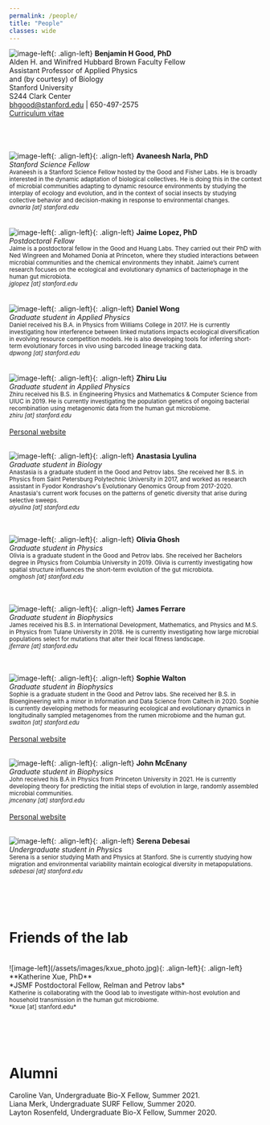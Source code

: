 ```yaml
---
permalink: /people/
title: "People"
classes: wide
---
```


![image-left](/assets/images/bgood_photo_2023.png){: .align-left}
**Benjamin H Good, PhD** <br/>
Alden H. and Winifred Hubbard Brown Faculty Fellow<br/>
Assistant Professor of Applied Physics<br/>
and (by courtesy) of Biology<br/>
Stanford University<br/>
S244 Clark Center <br/>
bhgood@stanford.edu | 650-497-2575 <br/>
<a href="/assets/pdfs/bgood_cv_240612.pdf">Curriculum vitae</a><br/>
<br/>
<br/>
<br/>
<br/>
![image-left](/assets/images/anarla_photo.png){: .align-left}{: .align-left}
**Avaneesh Narla, PhD** <br/>
*Stanford Science Fellow*<br/>
<small>Avaneesh is a Stanford Science Fellow hosted by the Good and Fisher Labs. He is broadly interested in the dynamic adaptation of biological collectives. He is doing this in the context of microbial communities adapting to dynamic resource environments by studying the interplay of ecology and evolution, and in the context of social insects by studying collective behavior and decision-making in response to environmental changes.<br/>
*avnarla [at] stanford.edu*<br/></small>
<br/>
<br/>
![image-left](/assets/images/jglopez.jpg){: .align-left}{: .align-left}
**Jaime Lopez, PhD** <br/>
*Postdoctoral Fellow*<br/>
<small>Jaime is a postdoctoral fellow in the Good and Huang Labs. They carried out their PhD with Ned Wingreen and Mohamed Donia at Princeton, where they studied interactions between microbial communities and the chemical environments they inhabit. Jaime’s current research focuses on the ecological and evolutionary dynamics of bacteriophage in the human gut microbiota.<br/>
*jglopez [at] stanford.edu*<br/></small>
<br/>
<br/>
![image-left](/assets/images/dwong_photo.png){: .align-left}{: .align-left}
**Daniel Wong** <br/>
*Graduate student in Applied Physics*<br/>
<small>Daniel received his B.A. in Physics from Williams College in 2017. He is currently investigating how interference between linked mutations impacts ecological diversification in evolving resource competition models. He is also developing tools for inferring short-term evolutionary forces in vivo using barcoded lineage tracking data. <br/>
*dpwong [at] stanford.edu*<br/></small>
<br/>
<br/>
![image-left](/assets/images/zliu_photo.jpg){: .align-left}{: .align-left}
**Zhiru Liu** <br/>
*Graduate student in Applied Physics*<br/>
<small>Zhiru received his B.S. in Engineering Physics and Mathematics & Computer Science from UIUC in 2019. He is currently investigating the population genetics of ongoing bacterial recombination using metagenomic data from the human gut microbiome.<br/>
*zhiru [at] stanford.edu*<br/></small><br/>
<a href="https://zhiru-liu.github.io/">Personal website</a> 
<br/>
<br/>

![image-left](/assets/images/alyulina_photo.jpg){: .align-left}{: .align-left}
**Anastasia Lyulina** <br/>
*Graduate student in Biology*<br/>
<small>Anastasia is a graduate student in the Good and Petrov labs. She received her B.S. in Physics from Saint Petersburg Polytechnic University in 2017, and worked as research assistant in Fyodor Kondrashov's Evolutionary Genomics Group from 2017-2020. Anastasia's current work focuses on the patterns of genetic diversity that arise during selective sweeps. 
<br/>
*alyulina [at] stanford.edu*<br/></small>
<br/>
<br/>

![image-left](/assets/images/oghosh_photo.jpg){: .align-left}{: .align-left}
**Olivia Ghosh** <br/>
*Graduate student in Physics*<br/>
<small>
Olivia is a graduate student in the Good and Petrov labs. She received her Bachelors degree in Physics from Columbia University in 2019. Olivia is currently investigating how spatial structure influences the short-term evolution of the gut microbiota. 
<br/>
*omghosh [at] stanford.edu*<br/></small>
<br/>
<br/>

![image-left](/assets/images/jferrare_photo.png){: .align-left}{: .align-left}
**James Ferrare** <br/>
*Graduate student in Biophysics*<br/>
<small>
James received his B.S. in International Development, Mathematics, and Physics and M.S. in Physics from Tulane University in 2018. He is currently investigating how large microbial populations select for mutations that alter their local fitness landscape. 
<br/>
*jferrare [at] stanford.edu*<br/></small>
<br/>
<br/>


![image-left](/assets/images/swalton_photo.jpg){: .align-left}{: .align-left}
**Sophie Walton** <br/>
*Graduate student in Biophysics*<br/>
<small>
Sophie is a graduate student in the Good and Petrov labs. She received her B.S. in Bioengineering with a minor in Information and Data Science from Caltech in 2020. Sophie is currently developing methods for measuring ecological and evolutionary dynamics in longitudinally sampled metagenomes from the rumen microbiome and the human gut. 
<br/>
*swalton [at] stanford.edu*<br/></small><br/>
<a href="https://sophiejwalton.github.io/">Personal website</a> 
<br/>
<br/>

![image-left](/assets/images/jmcenany_photo.jpg){: .align-left}{: .align-left}
**John McEnany** <br/>
*Graduate student in Biophysics*<br/>
<small>
John received his B.A in Physics from Princeton University in 2021. He is currently developing theory for predicting the initial steps of evolution in large, randomly assembled microbial communities. 
<br/>
*jmcenany [at] stanford.edu*<br/></small><br/>
<a href="https://sites.google.com/view/john-mcenany-research/">Personal website</a> 
<br/>
<br/>

![image-left](/assets/images/sdebesai_photo.jpg){: .align-left}{: .align-left}
**Serena Debesai** <br/>
*Undergraduate student in Physics*<br/>
<small>Serena is a senior studying Math and Physics at Stanford. She is currently studying how migration and environmental variability maintain ecological diversity in  metapopulations.<br/>
*sdebesai [at] stanford.edu*<br/></small>
<br/>
<br/>
<br/>
<br/>

# Friends of the lab
<br/>
![image-left](/assets/images/kxue_photo.jpg){: .align-left}{: .align-left}
**Katherine Xue, PhD** <br/>
*JSMF Postdoctoral Fellow, Relman and Petrov labs*<br/>
<small>Katherine is collaborating with the Good lab to investigate within-host evolution and household transmission in the human gut microbiome.<br/>
*kxue [at] stanford.edu* <br/></small>
<br/>
<br/>
<br/>
<br/>

# Alumni
Caroline Van, Undergraduate Bio-X Fellow, Summer 2021.<br/>
Liana Merk, Undergraduate SURF Fellow, Summer 2020. <br/>
Layton Rosenfeld, Undergraduate Bio-X Fellow, Summer 2020.<br/> 

<!--<br/>
<br/>
![image-left](/assets/images/lmerk_photo.jpg){: .align-left}{: .align-left}
**Liana Merk** <br/>
*Undergraduate SURF Fellow*<br/>
<small>Liana is a rising senior at Caltech majoring in Bioengineering. She is currently developing tools for tracking within-host evolution and strain turnover in the rumen microbiome.<br/>
*lmerk [at] caltech.edu*<br/></small>

<br/>
<br/>
<br/>
<br/>
![image-left](/assets/images/lrosenfeld_photo.jpg){: .align-left}{: .align-left}
**Layton Rosenfeld** <br/>
*Undergraduate Bio-X Fellow*<br/>
<small>Layton is a rising sophomore at Stanford interested in Computational Biology. She is currently investigating the links between short-term evolution and community structure using metagenomic data from the human gut microbiome. <br/>
*laytonr [at] stanford.edu*<br/></small>
<br/>
<br/>

![image-left](/assets/images/cvan_photo.jpg){: .align-left}{: .align-left}
**Caroline Van** <br/>
*Undergraduate Bio-X Fellow*<br/>
<small>Caroline is a sophomore at Stanford interested in Biomedical Computation. She is currently investigating the strain-level dynamics that take placing during fecal microbiome transplants.<br/>
*cmvan [at] stanford.edu*<br/></small>
<br/>
<br/>

%<br/>
%<br/>
%<br/>
%<br/>
<br/>
![image-left](/assets/images/genome.png){: .align-left}
<br/>We are currently looking for new postdocs, graduate students, and undergraduates to join our team. Please visit our <a href="/research/">opportunities page</a> for more details. --> 